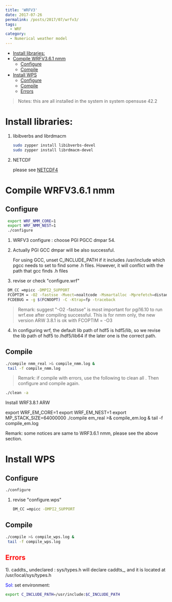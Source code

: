 ```yaml
---
title: 'WRFV3'
date: 2017-07-26
permalink: /posts/2017/07/wrfv3/
tags:
  - WRF
category:
  - Numerical weather model
---
```



<!-- @import "[TOC]" {cmd="toc" depthFrom=1 depthTo=6 orderedList=false} -->

<!-- code_chunk_output -->

- [Install libraries:](#install-libraries)
- [Compile WRFV3.6.1 nmm](#compile-wrfv361-nmm)
  - [Configure](#configure)
  - [Compile](#compile)
- [Install WPS](#install-wps)
  - [Configure](#configure-1)
  - [Compile](#compile-1)
  - [Errors](#span-stylecolorrederrorsspan)

<!-- /code_chunk_output -->

> Notes: this are all installed in the system in system opensuse 42.2

# Install libraries:

1. libibverbs and librdmacm

    ```bash
    sudo zypper install libibverbs-devel
    sudo zypper install librdmacm-devel
    ```







2.  NETCDF

    please see [NETCDF4](https://chchoiw.blogspot.com/search/label/netcdf)


# Compile WRFV3.6.1 nmm








## Configure

```bash
 export WRF_NMM_CORE=1
 export WRF_NMM_NEST=1
 ./configure
```







1.  WRFV3 configure : choose PGI PGCC dmpar 54.

2.  Actually PGI GCC dmpar will be also successful. 
   
    For using GCC, unset C_INCLUDE_PATH if it includes /usr/include which pgcc needs to set to find some .h files. However, it will conflict with the path that gcc finds .h files



3.  revise or check "configure.wrf"

```bash
 DM_CC =mpicc -DMPI2_SUPPORT
 FCOPTIM = -O2 -fastsse -Mvect=noaltcode -Msmartalloc -Mprefetch=distance:8 -Mfprelaxed # -Minfo=all =Mneginfo=all
 FCDEBUG = -g $(FCNOOPT) -C -Ktrap=fp -traceback
```

> Remark:  suggest "-O2 -fastsse" is most important for pgi16.10 to run wrf.exe after compiling successful.  This is for nmm only, the new version ARW 3.8.1 is ok with FCOPTIM = -O3



4.  In configuring wrf, the default lib path of hdf5 is hdf5/lib, so we revise the lib path of hdf5 to /hdf5/lib64 if the later one is the correct path.







## Compile

```bash
./compile nmm_real >& compile_nmm.log &
 tail -f compile_nmm.log
```

>Remark: if compile with errors, use the following to clean all . Then configure and compile again.

```bash
./clean -a
```


Install WRF3.8.1 ARW








 export WRF_EM_CORE=1
 export WRF_EM_NEST=1
 export MP_STACK_SIZE=64000000
 ./compile em_real >& compile_em.log &
 tail -f compile_em.log


Remark: some notices are same to WRF3.6.1 nmm, please see the above section.







 



 







# Install WPS

## Configure

```bash
./configure
```

1.  revise "configure.wps"
    ```bash
    DM_CC =mpicc -DMPI2_SUPPORT
    ```







## Compile
```bash
./compile >& compile_wps.log &
 tail -f compile_wps.log
```







## <span style="color:red">Errors</span>


1).  caddts_ undeclared : sys/types.h will declare caddts_, and it is located at /usr/local/sys/types.h



<span style="color:blue">Sol:</span> 
set environment:
```bash
export C_INCLUDE_PATH=/usr/include:$C_INCLUDE_PATH
```





 